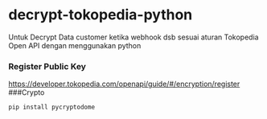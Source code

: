# decrypt-tokopedia-python
Untuk Decrypt Data customer ketika webhook dsb sesuai aturan Tokopedia Open API dengan menggunakan python

### Register Public Key
https://developer.tokopedia.com/openapi/guide/#/encryption/register
###Crypto
```
pip install pycryptodome
```

